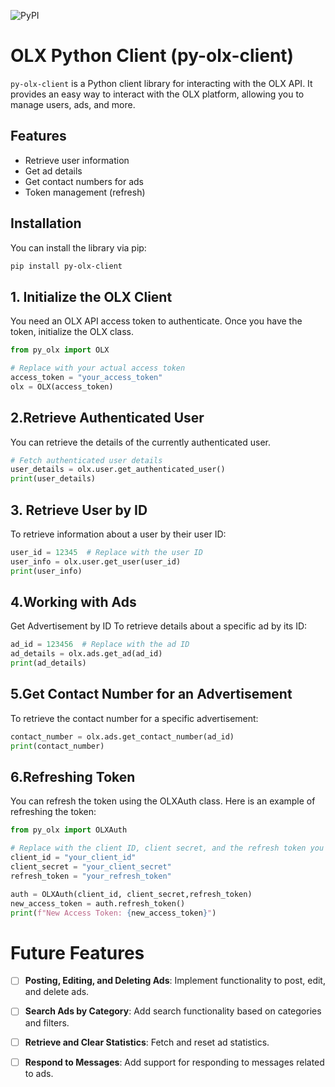![PyPI](https://img.shields.io/pypi/v/py-olx-client)
# OLX Python Client (py-olx-client)

`py-olx-client` is a Python client library for interacting with the OLX API. It provides an easy way to interact with the OLX platform, allowing you to manage users, ads, and more.

## Features

- Retrieve user information
- Get ad details
- Get contact numbers for ads
- Token management (refresh)

## Installation

You can install the library via pip:

```bash
pip install py-olx-client
``` 
## 1. Initialize the OLX Client
You need an OLX API access token to authenticate. Once you have the token, initialize the OLX class.
```python
from py_olx import OLX

# Replace with your actual access token
access_token = "your_access_token"
olx = OLX(access_token)
```
## 2.Retrieve Authenticated User
You can retrieve the details of the currently authenticated user.
```python
# Fetch authenticated user details
user_details = olx.user.get_authenticated_user()
print(user_details)
```
## 3. Retrieve User by ID
To retrieve information about a user by their user ID:
```python
user_id = 12345  # Replace with the user ID
user_info = olx.user.get_user(user_id)
print(user_info)
```

## 4.Working with Ads
Get Advertisement by ID
To retrieve details about a specific ad by its ID:

```python
ad_id = 123456  # Replace with the ad ID
ad_details = olx.ads.get_ad(ad_id)
print(ad_details)
```

## 5.Get Contact Number for an Advertisement
To retrieve the contact number for a specific advertisement:

```python
contact_number = olx.ads.get_contact_number(ad_id)
print(contact_number)
```

## 6.Refreshing Token
You can refresh the token using the OLXAuth class. Here is an example of refreshing the token:

```python
from py_olx import OLXAuth

# Replace with the client ID, client secret, and the refresh token you got during initial auth
client_id = "your_client_id"
client_secret = "your_client_secret"
refresh_token = "your_refresh_token"

auth = OLXAuth(client_id, client_secret,refresh_token)
new_access_token = auth.refresh_token()
print(f"New Access Token: {new_access_token}")
```

# Future Features

- [ ] **Posting, Editing, and Deleting Ads**: Implement functionality to post, edit, and delete ads.
- [ ] **Search Ads by Category**: Add search functionality based on categories and filters.
- [ ] **Retrieve and Clear Statistics**: Fetch and reset ad statistics.
- [ ] **Respond to Messages**: Add support for responding to messages related to ads.



